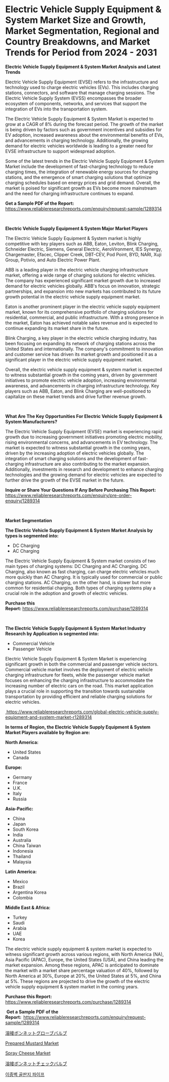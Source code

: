 <p><h1>Electric Vehicle Supply Equipment & System Market Size and Growth, Market Segmentation, Regional and Country Breakdowns, and Market Trends for Period from 2024 -  2031</h1></p><p><strong>Electric Vehicle Supply Equipment & System Market Analysis and Latest Trends</strong></p>
<p><p>Electric Vehicle Supply Equipment (EVSE) refers to the infrastructure and technology used to charge electric vehicles (EVs). This includes charging stations, connectors, and software that manage charging sessions. The Electric Vehicle Supply System (EVSS) encompasses the broader ecosystem of components, networks, and services that support the integration of EVs into the transportation system.</p><p>The Electric Vehicle Supply Equipment & System Market is expected to grow at a CAGR of 8% during the forecast period. The growth of the market is being driven by factors such as government incentives and subsidies for EV adoption, increased awareness about the environmental benefits of EVs, and advancements in charging technology. Additionally, the growing demand for electric vehicles worldwide is leading to a greater need for EVSE infrastructure to support widespread adoption.</p><p>Some of the latest trends in the Electric Vehicle Supply Equipment & System Market include the development of fast-charging technology to reduce charging times, the integration of renewable energy sources for charging stations, and the emergence of smart charging solutions that optimize charging schedules based on energy prices and grid demand. Overall, the market is poised for significant growth as EVs become more mainstream and the need for charging infrastructure continues to expand.</p></p>
<p><strong>Get a Sample PDF of the Report:&nbsp;</strong> <a href="https://www.reliableresearchreports.com/enquiry/request-sample/1289314">https://www.reliableresearchreports.com/enquiry/request-sample/1289314</a></p>
<p>&nbsp;</p>
<p><strong>Electric Vehicle Supply Equipment & System Major Market Players</strong></p>
<p><p>The Electric Vehicle Supply Equipment & System market is highly competitive with key players such as ABB, Eaton, Leviton, Blink Charging, Schneider Electric, Siemens, General Electric, AeroVironment, IES Synergy, Chargemaster, Efacec, Clipper Creek, DBT-CEV, Pod Point, BYD, NARI, Xuji Group, Potivio, and Auto Electric Power Plant.</p><p>ABB is a leading player in the electric vehicle charging infrastructure market, offering a wide range of charging solutions for electric vehicles. The company has experienced significant market growth due to increased demand for electric vehicles globally. ABB's focus on innovation, strategic partnerships, and expansion into new markets has contributed to its future growth potential in the electric vehicle supply equipment market.</p><p>Eaton is another prominent player in the electric vehicle supply equipment market, known for its comprehensive portfolio of charging solutions for residential, commercial, and public infrastructure. With a strong presence in the market, Eaton has achieved notable sales revenue and is expected to continue expanding its market share in the future.</p><p>Blink Charging, a key player in the electric vehicle charging industry, has been focusing on expanding its network of charging stations across the United States and internationally. The company's commitment to innovation and customer service has driven its market growth and positioned it as a significant player in the electric vehicle supply equipment market.</p><p>Overall, the electric vehicle supply equipment & system market is expected to witness substantial growth in the coming years, driven by government initiatives to promote electric vehicle adoption, increasing environmental awareness, and advancements in charging infrastructure technology. Key players such as ABB, Eaton, and Blink Charging are well-positioned to capitalize on these market trends and drive further revenue growth.</p></p>
<p>&nbsp;</p>
<p><strong>What Are The Key Opportunities For Electric Vehicle Supply Equipment & System Manufacturers?</strong></p>
<p><p>The Electric Vehicle Supply Equipment (EVSE) market is experiencing rapid growth due to increasing government initiatives promoting electric mobility, rising environmental concerns, and advancements in EV technology. The market is expected to witness substantial growth in the coming years, driven by the increasing adoption of electric vehicles globally. The integration of smart charging solutions and the development of fast-charging infrastructure are also contributing to the market expansion. Additionally, investments in research and development to enhance charging technologies and the growing demand for electric vehicles are expected to further drive the growth of the EVSE market in the future.</p></p>
<p><strong>Inquire or Share Your Questions If Any Before Purchasing This Report:</strong> <a href="https://www.reliableresearchreports.com/enquiry/pre-order-enquiry/1289314">https://www.reliableresearchreports.com/enquiry/pre-order-enquiry/1289314</a></p>
<p>&nbsp;</p>
<p><strong>Market Segmentation</strong></p>
<p><strong>The Electric Vehicle Supply Equipment & System Market Analysis by types is segmented into:</strong></p>
<p><ul><li>DC Charging</li><li>AC Charging</li></ul></p>
<p><p>The Electric Vehicle Supply Equipment & System market consists of two main types of charging systems: DC Charging and AC Charging. DC Charging, also known as fast charging, can charge electric vehicles much more quickly than AC Charging. It is typically used for commercial or public charging stations. AC Charging, on the other hand, is slower but more common for residential charging. Both types of charging systems play a crucial role in the adoption and growth of electric vehicles.</p></p>
<p><strong>Purchase this Report:&nbsp;</strong><a href="https://www.reliableresearchreports.com/purchase/1289314">https://www.reliableresearchreports.com/purchase/1289314</a></p>
<p>&nbsp;</p>
<p><strong>The Electric Vehicle Supply Equipment & System Market Industry Research by Application is segmented into:</strong></p>
<p><ul><li>Commercial Vehicle</li><li>Passenger Vehicle</li></ul></p>
<p><p>Electric Vehicle Supply Equipment & System Market is experiencing significant growth in both the commercial and passenger vehicle sectors. Commercial vehicle market involves the deployment of electric vehicle charging infrastructure for fleets, while the passenger vehicle market focuses on enhancing the charging infrastructure to accommodate the increasing number of electric cars on the road. This market application plays a crucial role in supporting the transition towards sustainable transportation by providing efficient and reliable charging solutions for electric vehicles.</p></p>
<p><a href="https://www.reliableresearchreports.com/global-electric-vehicle-supply-equipment-and-system-market-r1289314">&nbsp;https://www.reliableresearchreports.com/global-electric-vehicle-supply-equipment-and-system-market-r1289314</a></p>
<p><strong>In terms of Region, the Electric Vehicle Supply Equipment & System Market Players available by Region are:</strong></p>
<p>
    <p> <strong> North America: </strong>
        <ul>
            <li>United States</li>
            <li>Canada</li>
        </ul>
        </p> 
    <p> <strong> Europe: </strong>
        <ul>
            <li>Germany</li>
            <li>France</li>
            <li>U.K.</li>
            <li>Italy</li>
            <li>Russia</li>
        </ul>
        </p> 
    <p> <strong> Asia-Pacific: </strong>
        <ul>
            <li>China</li>
            <li>Japan</li>
            <li>South Korea</li>
            <li>India</li>
            <li>Australia</li>
            <li>China Taiwan</li>
            <li>Indonesia</li>
            <li>Thailand</li>
            <li>Malaysia</li>
        </ul>
        </p> 
    <p> <strong> Latin America: </strong>
        <ul>
            <li>Mexico</li>
            <li>Brazil</li>
            <li>Argentina Korea</li>
            <li>Colombia</li>
        </ul>
        </p> 
    <p> <strong> Middle East & Africa: </strong>
        <ul>
            <li>Turkey</li>
            <li>Saudi</li>
            <li>Arabia</li>
            <li>UAE</li>
            <li>Korea</li>
        </ul>
    </p>
    </p>
<p><p>The electric vehicle supply equipment & system market is expected to witness significant growth across various regions, with North America (NA), Asia Pacific (APAC), Europe, the United States (USA), and China leading the market expansion. Among these regions, APAC is anticipated to dominate the market with a market share percentage valuation of 40%, followed by North America at 30%, Europe at 20%, the United States at 5%, and China at 5%. These regions are projected to drive the growth of the electric vehicle supply equipment & system market in the coming years.</p></p>
<p><strong>Purchase this Report: </strong><a href="https://www.reliableresearchreports.com/purchase/1289314">https://www.reliableresearchreports.com/purchase/1289314</a></p>
<p>&nbsp;<strong>Get a Sample PDF of the Report:&nbsp;&nbsp;</strong><a href="https://www.reliableresearchreports.com/enquiry/request-sample/1289314">https://www.reliableresearchreports.com/enquiry/request-sample/1289314</a></p>
<p><strong></strong></p>
<p><p><a href="https://github.com/CieloStamm/Market-Research-Report-List-1/blob/main/1323839117447.md">溶接ボンネットグローブバルブ</a></p><p><a href="https://github.com/JuliaFadel1922/Market-Research-Report-List-1/blob/main/prepared-mustard-market.md">Prepared Mustard Market</a></p><p><a href="https://github.com/moyahfrancoestellec51j635wcx/Market-Research-Report-List-2/blob/main/spray-cheese-market.md">Spray Cheese Market</a></p><p><a href="https://github.com/KenyonJohns/Market-Research-Report-List-1/blob/main/9484887117448.md">溶接ボンネットチェックバルブ</a></p><p><a href="https://medium.com/@angeling137_20398/%EA%B8%80%EB%A1%9C%EB%B2%8C-%EC%9D%B4%EC%A4%91%EB%B2%BD-%EA%B3%A8%ED%8C%90%EC%A7%80-%ED%8C%8C%EC%9D%B4%ED%94%84-%EC%8B%9C%EC%9E%A5-%EA%B7%9C%EB%AA%A8%EB%8A%94-%EC%82%B0%EC%97%85-%EC%A0%84%EB%A7%9D%EC%97%90-%EB%94%B0%EB%A5%B4%EB%A9%B4-2024%EB%85%84%EB%B6%80%ED%84%B0-2031%EB%85%84%EA%B9%8C%EC%A7%80-%EC%9D%98-%EC%97%B0%ED%8F%89%EA%B7%A0-%EC%84%B1%EC%9E%A5%EB%A5%A0%EC%9D%84-%EA%B2%BD%ED%97%98%ED%95%A0-%EA%B2%83%EC%9C%BC%EB%A1%9C-%EC%98%88%EC%83%81%EB%90%A9%EB%8B%88%EB%8B%A4-c3037720d0a4">이중벽 골판지 파이프</a></p></p>